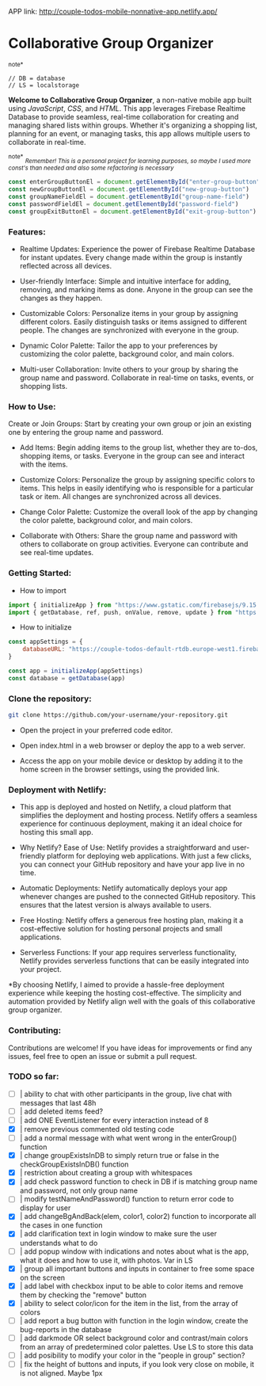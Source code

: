 APP link: http://couple-todos-mobile-nonnative-app.netlify.app/

# Collaborative Group Organizer

<sup>note*</sup>
```
// DB = database
// LS = localstorage
```

**Welcome to Collaborative Group Organizer**, a non-native mobile app built using *JavaScript*, *CSS*, and *HTML*. This app leverages Firebase Realtime Database to provide seamless, real-time collaboration for creating and managing shared lists within groups. Whether it's organizing a shopping list, planning for an event, or managing tasks, this app allows multiple users to collaborate in real-time.

<sup>note*</sup>
<sub>*Remember! This is a personal project for learning purposes, so maybe I used more const's than needed and also some refactoring is necessary*</sub>

```javascript
const enterGroupButtonEl = document.getElementById("enter-group-button")
const newGroupButtonEl = document.getElementById("new-group-button")
const groupNameFieldEl = document.getElementById("group-name-field")
const passwordFieldEl = document.getElementById("password-field")
const groupExitButtonEl = document.getElementById("exit-group-button")
```


### Features:

* Realtime Updates: Experience the power of Firebase Realtime Database for instant updates. Every change made within the group is instantly reflected across all devices.

* User-friendly Interface: Simple and intuitive interface for adding, removing, and marking items as done. Anyone in the group can see the changes as they happen.

* Customizable Colors: Personalize items in your group by assigning different colors. Easily distinguish tasks or items assigned to different people. The changes are synchronized with everyone in the group.

* Dynamic Color Palette: Tailor the app to your preferences by customizing the color palette, background color, and main colors.

* Multi-user Collaboration: Invite others to your group by sharing the group name and password. Collaborate in real-time on tasks, events, or shopping lists.

### How to Use:
Create or Join Groups: Start by creating your own group or join an existing one by entering the group name and password.

* Add Items: Begin adding items to the group list, whether they are to-dos, shopping items, or tasks. Everyone in the group can see and interact with the items.

* Customize Colors: Personalize the group by assigning specific colors to items. This helps in easily identifying who is responsible for a particular task or item. All changes are synchronized across all devices.

* Change Color Palette: Customize the overall look of the app by changing the color palette, background color, and main colors. 

* Collaborate with Others: Share the group name and password with others to collaborate on group activities. Everyone can contribute and see real-time updates.

### Getting Started:

* How to import
```javascript
import { initializeApp } from "https://www.gstatic.com/firebasejs/9.15.0/firebase-app.js"
import { getDatabase, ref, push, onValue, remove, update } from "https://www.gstatic.com/firebasejs/9.15.0/firebase-database.js"
```

* How to initialize
```javascript
const appSettings = {
    databaseURL: "https://couple-todos-default-rtdb.europe-west1.firebasedatabase.app/"
}

const app = initializeApp(appSettings)
const database = getDatabase(app)
```


### Clone the repository:

```bash
git clone https://github.com/your-username/your-repository.git
```

* Open the project in your preferred code editor.

* Open index.html in a web browser or deploy the app to a web server.

* Access the app on your mobile device or desktop by adding it to the home screen in the browser settings, using the provided link.

### Deployment with Netlify:

* This app is deployed and hosted on Netlify, a cloud platform that simplifies the deployment and hosting process. Netlify offers a seamless experience for continuous deployment, making it an ideal choice for hosting this small app.

* Why Netlify?
Ease of Use: Netlify provides a straightforward and user-friendly platform for deploying web applications. With just a few clicks, you can connect your GitHub repository and have your app live in no time.

* Automatic Deployments: Netlify automatically deploys your app whenever changes are pushed to the connected GitHub repository. This ensures that the latest version is always available to users.

* Free Hosting: Netlify offers a generous free hosting plan, making it a cost-effective solution for hosting personal projects and small applications.

* Serverless Functions: If your app requires serverless functionality, Netlify provides serverless functions that can be easily integrated into your project.

*By choosing Netlify, I aimed to provide a hassle-free deployment experience while keeping the hosting cost-effective. The simplicity and automation provided by Netlify align well with the goals of this collaborative group organizer.

### Contributing:
Contributions are welcome! If you have ideas for improvements or find any issues, feel free to open an issue or submit a pull request.

### TODO so far:

- [ ] | ability to chat with other participants in the group, live chat with messages that last 48h
- [ ] | add deleted items feed?
- [ ] | add ONE EventListener for every interaction instead of 8
- [x] | remove previous commented old testing code
- [ ] | add a normal message with what went wrong in the enterGroup() function
- [x] | change groupExistsInDB to simply return true or false in the checkGroupExistsInDB() function
- [x] | restriction about creating a group with whitespaces
- [x] | add check password function to check in DB if is matching group name and password, not only group name
- [ ] | modify testNameAndPassword() function to return error code to display for user
- [x] | add changeBgAndBack(elem, color1, color2) function to incorporate all the cases in one function
- [x] | add clarification text in login window to make sure the user understands what to do
- [ ] | add popup window with indications and notes about what is the app, what it does and how to use it, with photos. Var in LS
- [x] | group all important buttons and inputs in container to free some space on the screen
- [x] | add label with checkbox input to be able to color items and remove them by checking the "remove" button
- [x] | ability to select color/icon for the item in the list, from the array of colors
- [ ] | add report a bug button with function in the login window, create the bug-reports in the database
- [ ] | add darkmode OR select background color and contrast/main colors from an array of predetermined color palettes. Use LS to store this data
- [ ] | add posibility to modify your color in the "people in group" section?
- [ ] | fix the height of buttons and inputs, if you look very close on mobile, it is not aligned. Maybe 1px